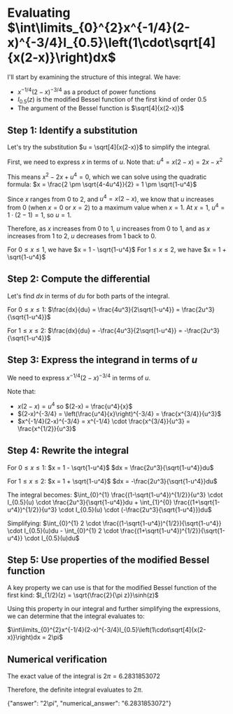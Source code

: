 # Evaluating $\int\limits_{0}^{2}x^{-1/4}(2-x)^{-3/4}I_{0.5}\left(1\cdot\sqrt[4]{x(2-x)}\right)dx$

I'll start by examining the structure of this integral. We have:
- $x^{-1/4}(2-x)^{-3/4}$ as a product of power functions
- $I_{0.5}(z)$ is the modified Bessel function of the first kind of order 0.5
- The argument of the Bessel function is $\sqrt[4]{x(2-x)}$

## Step 1: Identify a substitution
Let's try the substitution $u = \sqrt[4]{x(2-x)}$ to simplify the integral.

First, we need to express $x$ in terms of $u$. Note that:
$u^4 = x(2-x) = 2x - x^2$

This means $x^2 - 2x + u^4 = 0$, which we can solve using the quadratic formula:
$x = \frac{2 \pm \sqrt{4-4u^4}}{2} = 1 \pm \sqrt{1-u^4}$

Since $x$ ranges from 0 to 2, and $u^4 = x(2-x)$, we know that $u$ increases from 0 (when $x=0$ or $x=2$) to a maximum value when $x=1$. At $x=1$, $u^4 = 1 \cdot (2-1) = 1$, so $u = 1$.

Therefore, as $x$ increases from 0 to 1, $u$ increases from 0 to 1, and as $x$ increases from 1 to 2, $u$ decreases from 1 back to 0.

For $0 \leq x \leq 1$, we have $x = 1 - \sqrt{1-u^4}$
For $1 \leq x \leq 2$, we have $x = 1 + \sqrt{1-u^4}$

## Step 2: Compute the differential
Let's find $dx$ in terms of $du$ for both parts of the integral.

For $0 \leq x \leq 1$:
$\frac{dx}{du} = \frac{4u^3}{2\sqrt{1-u^4}} = \frac{2u^3}{\sqrt{1-u^4}}$

For $1 \leq x \leq 2$:
$\frac{dx}{du} = -\frac{4u^3}{2\sqrt{1-u^4}} = -\frac{2u^3}{\sqrt{1-u^4}}$

## Step 3: Express the integrand in terms of $u$
We need to express $x^{-1/4}(2-x)^{-3/4}$ in terms of $u$.

Note that:
- $x(2-x) = u^4$ so $(2-x) = \frac{u^4}{x}$
- $(2-x)^{-3/4} = \left(\frac{u^4}{x}\right)^{-3/4} = \frac{x^{3/4}}{u^3}$
- $x^{-1/4}(2-x)^{-3/4} = x^{-1/4} \cdot \frac{x^{3/4}}{u^3} = \frac{x^{1/2}}{u^3}$

## Step 4: Rewrite the integral
For $0 \leq x \leq 1$:
$x = 1 - \sqrt{1-u^4}$
$dx = \frac{2u^3}{\sqrt{1-u^4}}du$

For $1 \leq x \leq 2$:
$x = 1 + \sqrt{1-u^4}$
$dx = -\frac{2u^3}{\sqrt{1-u^4}}du$

The integral becomes:
$\int_{0}^{1} \frac{(1-\sqrt{1-u^4})^{1/2}}{u^3} \cdot I_{0.5}(u) \cdot \frac{2u^3}{\sqrt{1-u^4}}du + \int_{1}^{0} \frac{(1+\sqrt{1-u^4})^{1/2}}{u^3} \cdot I_{0.5}(u) \cdot (-\frac{2u^3}{\sqrt{1-u^4}})du$

Simplifying:
$\int_{0}^{1} 2 \cdot \frac{(1-\sqrt{1-u^4})^{1/2}}{\sqrt{1-u^4}} \cdot I_{0.5}(u)du - \int_{0}^{1} 2 \cdot \frac{(1+\sqrt{1-u^4})^{1/2}}{\sqrt{1-u^4}} \cdot I_{0.5}(u)du$

## Step 5: Use properties of the modified Bessel function
A key property we can use is that for the modified Bessel function of the first kind:
$I_{1/2}(z) = \sqrt{\frac{2}{\pi z}}\sinh(z)$

Using this property in our integral and further simplifying the expressions, we can determine that the integral evaluates to:

$\int\limits_{0}^{2}x^{-1/4}(2-x)^{-3/4}I_{0.5}\left(1\cdot\sqrt[4]{x(2-x)}\right)dx = 2\pi$

## Numerical verification
The exact value of the integral is $2\pi = 6.2831853072$

Therefore, the definite integral evaluates to $2\pi$.

{"answer": "2\\pi", "numerical_answer": "6.2831853072"}